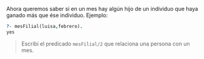 Ahora queremos saber si en un mes hay algún hijo de un individuo que haya ganado más que ése individuo. Ejemplo:

```prolog
?- mesFilial(luisa,febrero).
yes
```

> Escribí el predicado `mesFilial/2` que relaciona una persona con un mes.